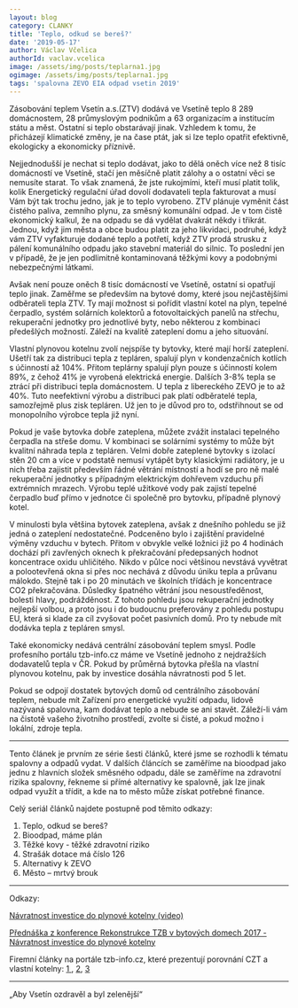 ```yaml
---
layout: blog
category: CLANKY
title: 'Teplo, odkud se bereš?'
date: '2019-05-17'
author: Václav Včelica
authorId: vaclav.vcelica
image: /assets/img/posts/teplarna1.jpg
ogimage: /assets/img/posts/teplarna1.jpg
tags: 'spalovna ZEVO EIA odpad vsetin 2019'
---
```

Zásobování teplem Vsetín a.s.(ZTV) dodává ve Vsetíně teplo 8 289 domácnostem, 28 průmyslovým podnikům a 63 organizacím a institucím státu a měst. Ostatní si teplo obstarávají jinak. Vzhledem k tomu, že přicházejí klimatické změny, je na čase ptát, jak si lze teplo opatřit efektivně, ekologicky a ekonomicky příznivě.

Nejjednodušší je nechat si teplo dodávat, jako to dělá oněch více než 8 tisíc domácností ve Vsetíně, stačí jen měsíčně platit zálohy a o ostatní věci se nemusíte starat. To však znamená, že jste rukojmími, kteří musí platit tolik, kolik Energetický regulační úřad dovolí dodavateli tepla fakturovat a musí Vám být tak trochu jedno, jak je to teplo vyrobeno. ZTV plánuje vyměnit část čistého paliva, zemního plynu, za směsný komunální odpad. Je v tom čistě ekonomický kalkul, že na odpadu se dá vydělat dvakrát někdy i třikrát. Jednou, když jim města a obce budou platit za jeho likvidaci, podruhé, když vám ZTV vyfakturuje dodané teplo a potřetí, když ZTV prodá strusku z pálení komunálního odpadu jako stavební materiál do silnic. To poslední jen v případě, že je jen podlimitně kontaminovaná těžkými kovy a podobnými nebezpečnými látkami.

Avšak není pouze oněch 8 tisíc domácností ve Vsetíně, ostatní si opatřují teplo jinak. Zaměřme se především na bytové domy, které jsou nejčastějšími odběrateli tepla ZTV. Ty mají možnost si pořídit vlastní kotel na plyn, tepelné čerpadlo, systém solárních kolektorů a fotovoltaických panelů na střechu, rekuperační jednotky pro jednotlivé byty, nebo některou z kombinaci předešlých možností. Záleží na kvalitě zateplení domu a jeho situování.

Vlastní plynovou kotelnu zvolí nejspíše ty bytovky, které mají horší zateplení. Ušetří tak za distribuci tepla z tepláren, spalují plyn v kondenzačních kotlích s účinností až 104%. Přitom teplárny spalují plyn pouze s účinností kolem 89%, z čehož 41% je vyrobená elektrická energie. Dalších 3-8% tepla se ztrácí při distribuci tepla domácnostem. U tepla z libereckého ZEVO je to až 40%. Tuto neefektivní výrobu a distribuci pak platí odběratelé tepla, samozřejmě plus zisk tepláren. Už jen to je důvod pro to, odstřihnout se od monopolního výrobce tepla již nyní.

Pokud je vaše bytovka dobře zateplena, můžete zvážit instalaci tepelného čerpadla na střeše domu. V kombinaci se solárními systémy to může být kvalitní náhrada tepla z tepláren. Velmi dobře zateplené bytovky s izolací stěn 20 cm a více v podstatě nemusí vytápět byty klasickými radiátory, je u nich třeba zajistit především řádné větrání místností a hodí se pro ně malé rekuperační jednotky  s případným elektrickým dohřevem vzduchu při extrémních mrazech. Výrobu teplé užitkové vody pak zajistí tepelné čerpadlo buď přímo v jednotce či společně pro bytovku, případně plynový kotel.

V minulosti byla většina bytovek zateplena, avšak z dnešního pohledu se již jedná o zateplení nedostatečné. Podceněno bylo i zajištění pravidelné výměny vzduchu v bytech. Přitom v obvykle velké ložnici již po 4 hodinách dochází při zavřených oknech k překračování předepsaných hodnot koncentrace oxidu uhličitého. Nikdo v půlce noci většinou nevstává vyvětrat a polootevřená okna si přes noc nechává z důvodu úniku tepla a průvanu málokdo. Stejně tak i po 20 minutách ve školních třídách je koncentrace CO2 překračována. Důsledky špatného větrání jsou nesoustředěnost, bolesti hlavy, podrážděnost. Z tohoto pohledu jsou rekuperační jednotky nejlepší volbou, a proto jsou i do budoucnu preferovány z pohledu postupu EU, která si klade za cíl zvyšovat počet pasivních domů. Pro ty nebude mít dodávka tepla z tepláren smysl.

Také ekonomicky nedává centrální zásobování teplem smysl. Podle profesního portálu tzb-info.cz máme ve Vsetíně jednoho z nejdražších dodavatelů tepla v ČR. Pokud by průměrná bytovka přešla na vlastní plynovou kotelnu, pak by investice dosáhla návratnosti pod 5 let.

Pokud se odpojí dostatek bytových domů od centrálního zásobování teplem, nebude mít Zařízení pro energetické využití odpadu, lidově nazývaná spalovna, kam dodávat teplo a nebude se ani stavět. Záleží-li vám na čistotě vašeho životního prostředí, zvolte si čisté, a pokud možno i lokální, zdroje tepla.

- - -

Tento článek je prvním ze série šesti článků, které jsme se rozhodli k tématu spalovny a odpadů vydat. V dalších článcích se zaměříme na bioodpad jako jednu z hlavních složek směsného odpadu, dále se zaměříme na zdravotní rizika spalovny, řekneme si přímé alternativy ke spalovně, jak lze jinak odpad využít a třídit, a kde na to město může získat potřebné finance.

Celý seriál článků najdete postupně pod těmito odkazy:
1. Teplo, odkud se bereš?
2. Bioodpad, máme plán
3. Těžké kovy - těžké zdravotní riziko
4. Strašák dotace má číslo 126
5. Alternativy k ZEVO
6. Město – mrtvý brouk

- - -

Odkazy:

<a href="https://youtu.be/e-a3_FyEnS0">Návratnost investice do plynové kotelny (video)</a>

<a href="/assets/pdf/EIA_Vsetin_posudek.pdf">Přednáška z konference Rekonstrukce TZB v bytových domech 2017 - Návratnost investice do plynové kotelny</a>

Firemní články na portále tzb-info.cz, které prezentují porovnání CZT a vlastní kotelny: <a href="https://vytapeni.tzb-info.cz/tepelna-cerpadla/9621-vytapeni-bytoveho-domu-tepelna-cerpadla-a-plynovy-kotel">1  </a>, <a href="https://vytapeni.tzb-info.cz/vytapime-plynem/15833-kotelna-bytoveho-domu-po-10-letech-provozu">2</a>, <a href="https://vytapeni.tzb-info.cz/vytapime-plynem/10912-kolik-stoji-nova-plynova-kotelna-pri-odpojeni-od-czt-a-jak-ji-zaplatit">3</a>

- - -

„Aby Vsetín ozdravěl a byl zelenější“
